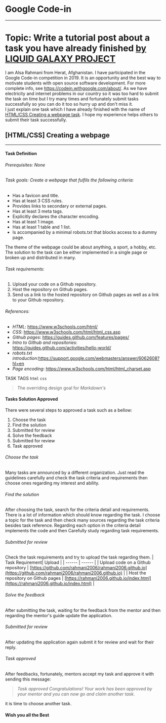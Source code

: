 # Google Code-in
 ------ 
 
# Topic: Write a tutorial post about a task you have already finished [by LIQUID GALAXY PROJECT](https://codein.withgoogle.com/tasks/6580605970546688/?sp-is_beginner=False&sp-categories=1&sp-categories=2&sp-search=write%20a%20tutorial)

I am Alsa Rahmani from Herat, Afghanistan. I have participated in the Google Code-in competition in 2019. It is an opportunity and the best way to motivate students with open source software development. For more complete info, see https://codein.withgoogle.com/about/. 
As we have electricity and internet problems in our country so it was too hard to submit the task on time but I try many times and fortunately submit tasks successfully so you can do it too so hurry up and don't miss it.  
I just explain one task which I have already finished with the name of  [HTML/CSS Creating a webpage task](https://codein.withgoogle.com/tasks/6580605970546688/?sp-is_beginner=False&sp-categories=1&sp-categories=2&sp-search=write%20a%20tutorial). 
I hope my experience helps others to submit their task successfully.

## [HTML/CSS] Creating a webpage
------
#### Task Definition
###### Prerequisites: None
###### Task goals: Create a webpage that fulfils the following criteria:
  - Has a favicon and title.
  - Has at least 3 CSS rules.
  - Provides links to secondary or external pages.
  - Has at least 3 meta tags.
  - Explicitly declares the character encoding.
  - Has at least 1 image.
  - Has at least 1 table and 1 list.
  - Is accompanied by a minimal robots.txt that blocks access to a dummy page.

The theme of the webpage could be about anything, a sport, a hobby, etc. The solution to the task can be either implemented in a single page or broken up and distributed in many.

###### Task requirements:
1. Upload your code on a Github repository.
2. Host the repository on Github pages.
3. Send us a link to the hosted repository on Github pages as well as a link to your Github repository.

###### References:
  - *HTML*: https://www.w3schools.com/html/
  - *CSS*: https://www.w3schools.com/html/html_css.asp
  - *Github pages*: https://guides.github.com/features/pages/
  - *Intro to Github and repositories*: https://guides.github.com/activities/hello-world/
  - *robots.txt introduction*:https://support.google.com/webmasters/answer/6062608?hl=en
  - *Page encoding*: https://www.w3schools.com/html/html_charset.asp

TASK TAGS
`html`  `css`
> The overriding design goal for *Markdown's*

#### Tasks Solution Approved 
There were several steps to approved a task such as a bellow:
1. Choose the task
2. Find the solution
3. Submitted for review
4. Solve the feedback
5. Submitted for review
6. Task approved

###### Choose the task
Many tasks are announced by a different organization. Just read the guidelines carefully and check the task criteria and requirements then choose ones regarding my interest and ability.

###### Find the solution
After choosing the task, search for the criteria detail and requirements. There is a lot of information which should know regarding the task. I choose a topic for the task and then check many sources regarding the task criteria besides task reference. Regarding each option in the criteria detail implements the code and then Carefully study regarding task requirements.


###### Submitted for review 
Check the task requirements and try to upload the task regarding them.
| Task Requirement| Upload |
| ------ | ------ |
| Upload code on a Github repository | [https://github.com/rahmani2006/rahmani2006.github.io](https://github.com/rahmani2006/rahmani2006.github.io) |
| Host the repository on Github pages | [https://rahmani2006.github.io/index.html](https://rahmani2006.github.io/index.html) |
###### Solve the feedback
After submitting the task, waiting for the feedback from the mentor and then regarding the mentor's guide update the application.

###### Submitted for review
After updating the application again submit it for review and wait for their reply.
###### Task approved
After feedbacks, fortunately, mentors accept my task and approve it with sending this message:
> *Task approved
 Congratulations! Your work has been approved by your mentor and you can now go and claim another task.*
 
 it is time to choose another task.
 
#### Wish you all the Best


